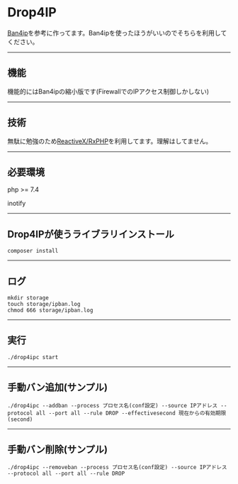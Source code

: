# Drop4IP

[Ban4ip](https://github.com/disco-v8/Ban4ip)を参考に作ってます。Ban4ipを使ったほうがいいのでそちらを利用してください。

***
## 機能
機能的にはBan4ipの縮小版です(FirewallでのIPアクセス制御しかしない)

***
## 技術
無駄に勉強のため[ReactiveX/RxPHP](https://github.com/ReactiveX/RxPHP)を利用してます。理解はしてません。

***
## 必要環境
php >= 7.4

inotify

***
## Drop4IPが使うライブラリインストール
```
composer install
```

***
## ログ
```
mkdir storage
touch storage/ipban.log
chmod 666 storage/ipban.log
```

***
## 実行
```
./drop4ipc start
```

***
## 手動バン追加(サンプル)
```
./drop4ipc --addban --process プロセス名(conf設定) --source IPアドレス --protocol all --port all --rule DROP --effectivesecond 現在からの有効期限(second)
```

***
## 手動バン削除(サンプル)
```
./drop4ipc --removeban --process プロセス名(conf設定) --source IPアドレス --protocol all --port all --rule DROP
```
